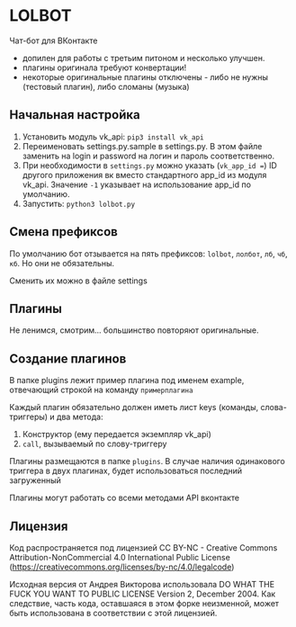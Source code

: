 LOLBOT
========

Чат-бот для ВКонтакте

 - допилен для работы с третьим питоном и несколько улучшен.
 - плагины оригинала требуют конвертации!
 - некоторые оригинальные плагины отключены - либо не нужны (тестовый плагин), либо сломаны (музыка) 

 
## Начальная настройка

1. Установить модуль vk_api: `pip3 install vk_api`
2. Переименовать settings.py.sample в settings.py. В этом файле заменить на login и password на логин и пароль соответственно.
3. При необходимости в `settings.py` можно указать (`vk_app_id =`) ID другого приложения вк вместо стандартного app_id из модуля vk_api. 
Значение `-1` указывает на использование app_id по умолчанию.
4. Запустить: `python3 lolbot.py`

## Смена префиксов

По умолчанию бот отзывается на пять префиксов: `lolbot`, `лолбот`, `лб`, `чб`, `кб`. Но они не обязательны.

Сменить их можно в файле settings

## Плагины

Не ленимся, смотрим... большинство повторяют оригинальные.

## Создание плагинов

В папке plugins лежит пример плагина под именем example, отвечающий строкой на команду `примерплагина`

Каждый плагин обязательно должен иметь лист keys (команды, слова-триггеры) и два метода:

1. Конструктор (ему передается экземпляр vk_api)
2. `call`, вызываемый по слову-триггеру

Плагины размещаются в папке `plugins`. В случае наличия одинакового триггера в двух плагинах, будет использоваться последний загруженный

Плагины могут работать со всеми методами API вконтакте

## Лицензия

Код распространяется под лицензией CC BY-NC - Creative Commons Attribution-NonCommercial 4.0 International Public License (https://creativecommons.org/licenses/by-nc/4.0/legalcode)

Исходная версия от Андрея Викторова использовала DO WHAT THE FUCK YOU WANT TO PUBLIC LICENSE Version 2, December 2004. Как следствие, часть кода, оставшаяся в этом форке неизменной, может быть использована в соответствии с этой лицензией.
